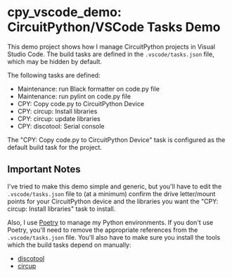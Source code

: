 # cpy_vscode_demo: CircuitPython/VSCode Tasks Demo

This demo project shows how I manage CircuitPython projects in Visual Studio
Code. The build tasks are defined in the `.vscode/tasks.json` file, which
may be hidden by default.

The following tasks are defined:

- Maintenance: run Black formatter on code.py file
- Maintenance: run pylint on code.py file
- CPY: Copy code.py to CircuitPython Device
- CPY: circup: Install libraries
- CPY: circup: update libraries
- CPY: discotool: Serial console

The "CPY: Copy code.py to CircuitPython Device" task is configured as the
default build task for the project.

## Important Notes

I've tried to make this demo simple and generic, but you'll have to edit the
`.vscode/tasks.json` file to (at a minimum) confirm the drive letter/mount
points for your CircuitPython device and the libraries you want the
"CPY: circup: Install libraries" task to install.

Also, I use [Poetry][poetry] to manage my Python environments. If you don't
use Poetry, you'll need to remove the appropriate references from the
`.vscode/tasks.json` file. You'll also have to make sure you install the
tools which the build tasks depend on manually:

- [discotool][discotool]
- [circup][circup]

[Poetry]:       https://python-poetry.org/
[discotool]:    https://pypi.org/project/discotool/
[circup]:       https://docs.circuitpython.org/projects/circup/en/latest/index.html
